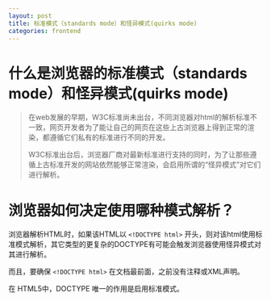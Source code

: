 ```yaml
---
layout: post
title: 标准模式（standards mode）和怪异模式(quirks mode)
categories: frontend
---
```


# 什么是浏览器的标准模式（standards mode）和怪异模式(quirks mode)

> 在web发展的早期，W3C标准尚未出台，不同浏览器对html的解析标准不一致，网页开发者为了能让自己的网页在这些上古浏览器上得到正常的渲染，都遵循它们私有的标准进行不同的开发。
> 
> W3C标准出台后，浏览器厂商对最新标准进行支持的同时，为了让那些遵循上古标准开发的网站依然能够正常渲染，会启用所谓的“怪异模式”对它们进行解析。

# 浏览器如何决定使用哪种模式解析？

浏览器解析HTML时，如果该HTML以 `<!DOCTYPE html>` 开头，则对该html使用标准模式解析，其它类型的更复杂的DOCTYPE有可能会触发浏览器使用怪异模式对其进行解析。

而且，要确保 `<!DOCTYPE html>` 在文档最前面，之前没有注释或XML声明。

在 HTML5中，DOCTYPE 唯一的作用是启用标准模式。
